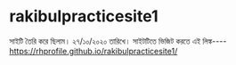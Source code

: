 # rakibulpracticesite1
সাইটি তৈরি করে ছিলাম। ২৭/১০/২০২০ তারিখে।
সাইটটিতে ভিজিট করতে এই লিঙ্ক----
https://rhprofile.github.io/rakibulpracticesite1/
